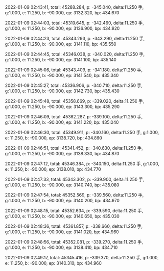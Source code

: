 2022-01-09 02:43:41, total: 45288.284, p: -345.040, delta:11.250 手, g:1.000, e: 11.250, b: -90.000, ep: 3132.320, bp: 434.670

2022-01-09 02:44:03, total: 45310.645, p: -342.460, delta:11.250 手, g:1.000, e: 11.250, b: -90.000, ep: 3136.900, bp: 434.920

2022-01-09 02:44:23, total: 45343.293, p: -343.290, delta:11.250 手, g:1.000, e: 11.250, b: -90.000, ep: 3141.110, bp: 435.550

2022-01-09 02:44:45, total: 45346.038, p: -340.020, delta:11.250 手, g:1.000, e: 11.250, b: -90.000, ep: 3141.100, bp: 435.140

2022-01-09 02:45:06, total: 45343.409, p: -341.180, delta:11.250 手, g:1.000, e: 11.250, b: -90.000, ep: 3141.540, bp: 435.340

2022-01-09 02:45:27, total: 45336.906, p: -340.710, delta:11.250 手, g:1.000, e: 11.250, b: -90.000, ep: 3142.730, bp: 435.430

2022-01-09 02:45:48, total: 45358.669, p: -339.020, delta:11.250 手, g:1.000, e: 11.250, b: -90.000, ep: 3143.300, bp: 435.290

2022-01-09 02:46:09, total: 45362.287, p: -339.100, delta:11.250 手, g:1.000, e: 11.250, b: -90.000, ep: 3141.220, bp: 435.040

2022-01-09 02:46:30, total: 45349.911, p: -340.160, delta:11.250 手, g:1.000, e: 11.250, b: -90.000, ep: 3138.720, bp: 434.860

2022-01-09 02:46:51, total: 45341.452, p: -340.630, delta:11.250 手, g:1.000, e: 11.250, b: -90.000, ep: 3138.330, bp: 434.870

2022-01-09 02:47:12, total: 45346.384, p: -340.150, delta:11.250 手, g:1.000, e: 11.250, b: -90.000, ep: 3138.010, bp: 434.770

2022-01-09 02:47:33, total: 45343.302, p: -339.900, delta:11.250 手, g:1.000, e: 11.250, b: -90.000, ep: 3140.740, bp: 435.080

2022-01-09 02:47:54, total: 45352.569, p: -339.560, delta:11.250 手, g:1.000, e: 11.250, b: -90.000, ep: 3140.200, bp: 434.970

2022-01-09 02:48:15, total: 45352.634, p: -339.590, delta:11.250 手, g:1.000, e: 11.250, b: -90.000, ep: 3140.650, bp: 435.030

2022-01-09 02:48:36, total: 45361.857, p: -338.660, delta:11.250 手, g:1.000, e: 11.250, b: -90.000, ep: 3141.020, bp: 434.960

2022-01-09 02:48:56, total: 45352.081, p: -339.270, delta:11.250 手, g:1.000, e: 11.250, b: -90.000, ep: 3138.410, bp: 434.710

2022-01-09 02:49:17, total: 45345.416, p: -339.370, delta:11.250 手, g:1.000, e: 11.250, b: -90.000, ep: 3140.310, bp: 434.960